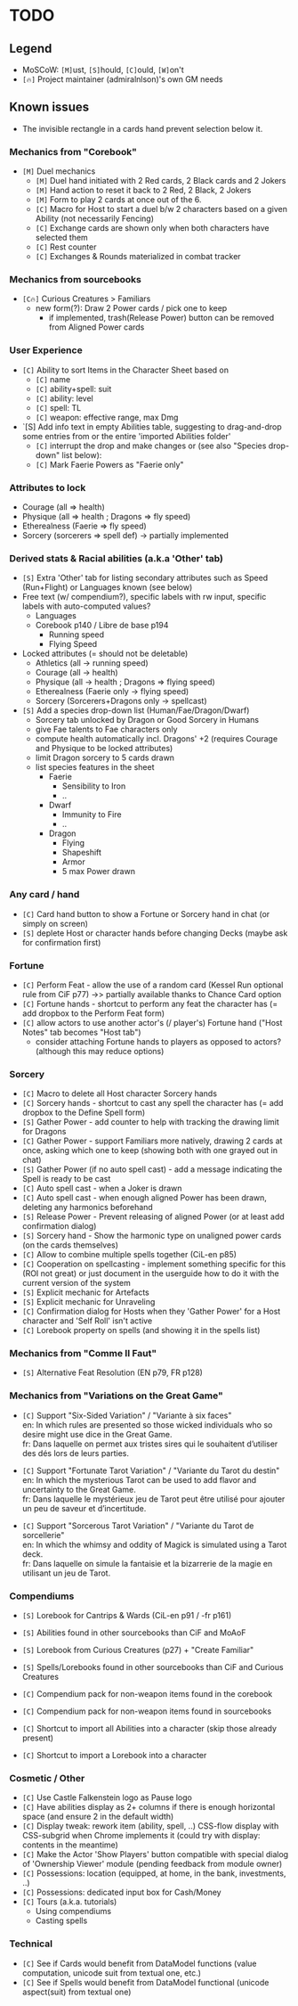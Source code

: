 # TODO

## Legend
+ MoSCoW: `[M]`ust, `[S]`hould, `[C]`ould, `[W]`on't
+ `[🔥]` Project maintainer (admiralnlson)'s own GM needs

## Known issues

+ The invisible rectangle in a cards hand prevent selection below it.

### Mechanics from "Corebook"

+ `[M]` Duel mechanics
  + `[M]` Duel hand initiated with 2 Red cards, 2 Black cards and 2 Jokers
  + `[M]` Hand action to reset it back to 2 Red, 2 Black, 2 Jokers
  + `[M]` Form to play 2 cards at once out of the 6.
  + `[C]` Macro for Host to start a duel b/w 2 characters based on a given Ability (not necessarily Fencing)
  + `[C]` Exchange cards are shown only when both characters have selected them
  + `[C]` Rest counter
  + `[C]` Exchanges & Rounds materialized in combat tracker

### Mechanics from sourcebooks

+ `[C🔥]` Curious Creatures > Familiars
  + new form(?): Draw 2 Power cards / pick one to keep
    + if implemented, trash(Release Power) button can be removed from Aligned Power cards

### User Experience

+ `[C]` Ability to sort Items in the Character Sheet based on 
  + `[C]` name
  + `[C]` ability+spell: suit 
  + `[C]` ability: level
  + `[C]` spell: TL
  + `[C]` weapon: effective range, max Dmg
+ `[S] Add info text in empty Abilities table, suggesting to drag-and-drop some entries from or the entire 'imported Abilities folder'
  + `[C]` interrupt the drop and make changes or (see also "Species drop-down" list below):
  + `[C]` Mark Faerie Powers as "Faerie only"

### Attributes to lock

+ Courage (all => health)
+ Physique (all => health ; Dragons => fly speed)
+ Etherealness (Faerie => fly speed)
+ Sorcery (sorcerers => spell def) -> partially implemented

### Derived stats & Racial abilities (a.k.a 'Other' tab)

+ `[S]` Extra 'Other' tab for listing secondary attributes such as Speed (Run+Flight) or Languages known (see below)
+ Free text (w/ compendium?), specific labels with rw input, specific labels with auto-computed values?
  + Languages
  + Corebook p140 / Libre de base p194
    + Running speed
    + Flying Speed
+ Locked attributes (= should not be deletable)
  + Athletics (all -> running speed)
  + Courage (all -> health)
  + Physique (all -> health ; Dragons => flying speed)
  + Etherealness (Faerie only -> flying speed)
  + Sorcery (Sorcerers+Dragons only -> spellcast)
+ `[S]` Add a species drop-down list (Human/Fae/Dragon/Dwarf)
  + Sorcery tab unlocked by Dragon or Good Sorcery in Humans
  + give Fae talents to Fae characters only
  + compute health automatically incl. Dragons' +2 (requires Courage and Physique to be locked attributes)
  + limit Dragon sorcery to 5 cards drawn
  + list species features in the sheet
    + Faerie
      + Sensibility to Iron
      + ..
    + Dwarf
      + Immunity to Fire
      + ..
    + Dragon
      + Flying
      + Shapeshift
      + Armor
      + 5 max Power drawn

### Any card / hand
+ `[C]` Card hand button to show a Fortune or Sorcery hand in chat (or simply on screen)
+ `[S]` deplete Host or character hands before changing Decks (maybe ask for confirmation first)


### Fortune

+ `[C]` Perform Feat - allow the use of a random card (Kessel Run optional rule from CiF p77) ->> partially available thanks to Chance Card option
+ `[C]` Fortune hands - shortcut to perform any feat the character has (= add dropbox to the Perform Feat form)
+ `[C]` allow actors to use another actor's (/ player's) Fortune hand ("Host Notes" tab becomes "Host tab")
  + consider attaching Fortune hands to players as opposed to actors? (although this may reduce options)

### Sorcery

+ `[C]` Macro to delete all Host character Sorcery hands
+ `[C]` Sorcery hands - shortcut to cast any spell the character has (= add dropbox to the Define Spell form)
+ `[S]` Gather Power - add counter to help with tracking the drawing limit for Dragons
+ `[C]` Gather Power - support Familiars more natively, drawing 2 cards at once, asking which one to keep (showing both with one grayed out in chat)
+ `[S]` Gather Power (if no auto spell cast) - add a message indicating the Spell is ready to be cast
+ `[C]` Auto spell cast - when a Joker is drawn
+ `[C]` Auto spell cast - when enough aligned Power has been drawn, deleting any harmonics beforehand
+ `[S]` Release Power - Prevent releasing of aligned Power (or at least add confirmation dialog)
+ `[S]` Sorcery hand - Show the harmonic type on unaligned power cards (on the cards themselves)
+ `[C]` Allow to combine multiple spells together (CiL-en p85)
+ `[C]` Cooperation on spellcasting - implement something specific for this (ROI not great) or just document in the userguide how to do it with the current version of the system
+ `[S]` Explicit mechanic for Artefacts
+ `[S]` Explicit mechanic for Unraveling
+ `[C]` Confirmation dialog for Hosts when they 'Gather Power' for a Host character and 'Self Roll' isn't active
+ `[C]` Lorebook property on spells (and showing it in the spells list)

### Mechanics from "Comme Il Faut"

+ `[S]` Alternative Feat Resolution (EN p79, FR p128)

### Mechanics from "Variations on the Great Game"

+ `[C]` Support "Six-Sided Variation" / "Variante à six faces"\
        en: In which rules are presented so those wicked individuals who so desire might use dice in the Great Game.\
        fr: Dans laquelle on permet aux tristes sires qui le souhaitent d’utiliser des dés lors de leurs parties.

+ `[C]` Support "Fortunate Tarot Variation" / "Variante du Tarot du destin"\
        en: In which the mysterious Tarot can be used to add flavor and uncertainty to the Great Game.\
        fr: Dans laquelle le mystérieux jeu de Tarot peut être utilisé pour ajouter un peu de saveur et d’incertitude.

+ `[C]` Support "Sorcerous Tarot Variation" / "Variante du Tarot de sorcellerie"\
        en: In which the whimsy and oddity of Magick is simulated using a Tarot deck.\
        fr: Dans laquelle on simule la fantaisie et la bizarrerie de la magie en utilisant un jeu de Tarot.

### Compendiums

+ `[S]` Lorebook for Cantrips & Wards (CiL-en p91 / -fr p161)
+ `[S]` Abilities found in other sourcebooks than CiF and MoAoF
+ `[S]` Lorebook from Curious Creatures (p27) + "Create Familiar"
+ `[S]` Spells/Lorebooks found in other sourcebooks than CiF and Curious Creatures

+ `[C]` Compendium pack for non-weapon items found in the corebook
+ `[C]` Compendium pack for non-weapon items found in sourcebooks

+ `[C]` Shortcut to import all Abilities into a character (skip those already present)
+ `[C]` Shortcut to import a Lorebook into a character

### Cosmetic / Other

+ `[C]` Use Castle Falkenstein logo as Pause logo
+ `[C]` Have abilities display as 2+ columns if there is enough horizontal space (and ensure 2 in the default width)
+ `[C]` Display tweak: rework item (ability, spell, ..) CSS-flow display with CSS-subgrid when Chrome implements it (could try with display: contents in the meantime)
+ `[C]` Make the Actor 'Show Players' button compatible with special dialog of 'Ownership Viewer' module (pending feedback from module owner)
+ `[C]` Possessions: location (equipped, at home, in the bank, investments, ..)
+ `[C]` Possessions: dedicated input box for Cash/Money
+ `[C]` Tours (a.k.a. tutorials)
  + Using compendiums
  + Casting spells

### Technical

+ `[C]` See if Cards would benefit from DataModel functions (value computation, unicode suit from textual one, etc.)
+ `[C]` See if Spells would benefit from DataModel functional (unicode aspect(suit) from textual one)
